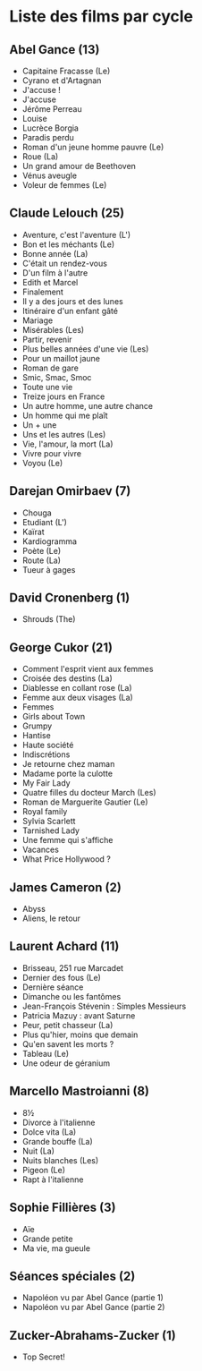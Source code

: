 # Liste des films par cycle

## Abel Gance (13)

  * Capitaine Fracasse (Le)  
  * Cyrano et d'Artagnan  
  * J'accuse !  
  * J'accuse  
  * Jérôme Perreau  
  * Louise  
  * Lucrèce Borgia  
  * Paradis perdu  
  * Roman d'un jeune homme pauvre (Le)  
  * Roue (La)  
  * Un grand amour de Beethoven  
  * Vénus aveugle  
  * Voleur de femmes (Le)

## Claude Lelouch (25)

  * Aventure, c'est l'aventure (L')  
  * Bon et les méchants (Le)  
  * Bonne année (La)  
  * C'était un rendez-vous  
  * D'un film à l'autre  
  * Edith et Marcel  
  * Finalement  
  * Il y a des jours et des lunes  
  * Itinéraire d'un enfant gâté  
  * Mariage  
  * Misérables (Les)  
  * Partir, revenir  
  * Plus belles années d'une vie (Les)  
  * Pour un maillot jaune  
  * Roman de gare  
  * Smic, Smac, Smoc  
  * Toute une vie  
  * Treize jours en France  
  * Un autre homme, une autre chance  
  * Un homme qui me plaît  
  * Un + une  
  * Uns et les autres (Les)  
  * Vie, l'amour, la mort (La)  
  * Vivre pour vivre  
  * Voyou (Le)

## Darejan Omirbaev (7)

  * Chouga  
  * Etudiant (L')  
  * Kaïrat  
  * Kardiogramma  
  * Poète (Le)  
  * Route (La)  
  * Tueur à gages

## David Cronenberg (1)

  * Shrouds (The)

## George Cukor (21)

  * Comment l'esprit vient aux femmes  
  * Croisée des destins (La)  
  * Diablesse en collant rose (La)  
  * Femme aux deux visages (La)  
  * Femmes  
  * Girls about Town  
  * Grumpy  
  * Hantise  
  * Haute société  
  * Indiscrétions  
  * Je retourne chez maman  
  * Madame porte la culotte  
  * My Fair Lady  
  * Quatre filles du docteur March (Les)  
  * Roman de Marguerite Gautier (Le)  
  * Royal family  
  * Sylvia Scarlett  
  * Tarnished Lady  
  * Une femme qui s'affiche  
  * Vacances  
  * What Price Hollywood ?

## James Cameron (2)

  * Abyss  
  * Aliens, le retour

## Laurent Achard (11)

  * Brisseau, 251 rue Marcadet  
  * Dernier des fous (Le)  
  * Dernière séance  
  * Dimanche ou les fantômes  
  * Jean-François Stévenin : Simples Messieurs  
  * Patricia Mazuy : avant Saturne  
  * Peur, petit chasseur (La)  
  * Plus qu'hier, moins que demain  
  * Qu'en savent les morts ?  
  * Tableau (Le)  
  * Une odeur de géranium

## Marcello Mastroianni (8)

  * 8½  
  * Divorce à l'italienne  
  * Dolce vita (La)  
  * Grande bouffe (La)  
  * Nuit (La)  
  * Nuits blanches (Les)  
  * Pigeon (Le)  
  * Rapt à l'italienne

## Sophie Fillières (3)

  * Aïe  
  * Grande petite  
  * Ma vie, ma gueule

## Séances spéciales (2)

  * Napoléon vu par Abel Gance (partie 1)  
  * Napoléon vu par Abel Gance (partie 2)

## Zucker-Abrahams-Zucker (1)

  * Top Secret!  
